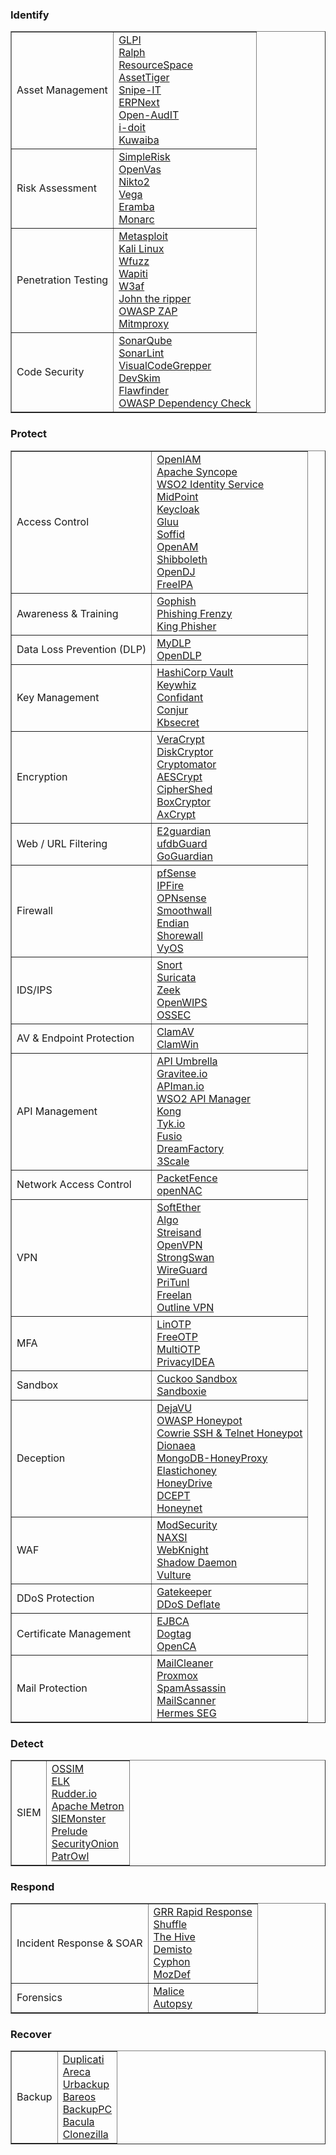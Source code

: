 <p>
              <a name="identify"><h3 class="drac-heading drac-heading-l drac-text-white">Identify</h3></a>
              <table border=1 cols=2 width="100%" class="drac-table">
                <tr>
                  <td class="it-thead">Asset Management</td>
                  <td>
                    <a href="https://glpi-project.org" target="_blank" class="drac-anchor drac-text-cyan drac-text-purple--hover">GLPI</a><br>
                    <a href="https://github.com/allegro/ralph" target="_blank" class="drac-anchor drac-text-cyan drac-text-purple--hover">Ralph</a><br>
                    <a href="https://www.resourcespace.com/svn" target="_blank" class="drac-anchor drac-text-cyan drac-text-purple--hover">ResourceSpace</a><br>
                    <a href="https://www.myassettag.com/assettiger/" target="_blank" class="drac-anchor drac-text-cyan drac-text-purple--hover">AssetTiger</a><br>
                    <a href="https://snipeitapp.com" target="_blank" class="drac-anchor drac-text-cyan drac-text-purple--hover">Snipe-IT</a><br>
                    <a href="https://erpnext.com" target="_blank" class="drac-anchor drac-text-cyan drac-text-purple--hover">ERPNext</a><br>
                    <a href="https://www.open-audit.org" target="_blank" class="drac-anchor drac-text-cyan drac-text-purple--hover">Open-AudIT</a><br>
                    <a href="https://www.i-doit.com" target="_blank" class="drac-anchor drac-text-cyan drac-text-purple--hover">i-doit</a><br>
                    <a href="https://www.kuwaiba.org" target="_blank" class="drac-anchor drac-text-cyan drac-text-purple--hover">Kuwaiba</a><br>
                  </td>
                </tr>
                <tr>
                  <td class="it-thead">Risk Assessment</td>
                  <td>
                    <a href="https://www.simplerisk.com/" target="_blank" class="drac-anchor drac-text-cyan drac-text-purple--hover">SimpleRisk</a><br>
                    <a href="https://www.openvas.org/" target="_blank" class="drac-anchor drac-text-cyan drac-text-purple--hover">OpenVas</a><br>
                    <a href="https://cirt.net/Nikto2" target="_blank" class="drac-anchor drac-text-cyan drac-text-purple--hover">Nikto2</a><br>
                    <a href="https://subgraph.com/vega/" target="_blank" class="drac-anchor drac-text-cyan drac-text-purple--hover">Vega</a><br>
                    <a href="https://www.eramba.org" target="_blank" class="drac-anchor drac-text-cyan drac-text-purple--hover">Eramba</a><br>
                    <a href="https://www.monarc.lu" target="_blank" class="drac-anchor drac-text-cyan drac-text-purple--hover">Monarc</a><br>
                  </td>
                </tr>
                <tr>
                  <td class="it-thead">Penetration Testing</td>
                  <td>
                    <a href="https://www.metasploit.com target="_blank" class="drac-anchor drac-text-cyan drac-text-purple--hover">Metasploit</a><br>
                    <a href="https://www.kali.org" target="_blank" class="drac-anchor drac-text-cyan drac-text-purple--hover">Kali Linux</a><br>
                    <a href="https://github.com/xmendez/wfuzz" target="_blank" class="drac-anchor drac-text-cyan drac-text-purple--hover">Wfuzz</a><br>
                    <a href="https://wapiti-scanner.github.io" target="_blank" class="drac-anchor drac-text-cyan drac-text-purple--hover">Wapiti</a><br>
                    <a href="http://w3af.org" target="_blank" class="drac-anchor drac-text-cyan drac-text-purple--hover">W3af</a><br>
                    <a href="https://www.openwall.com/john/" target="_blank" class="drac-anchor drac-text-cyan drac-text-purple--hover">John the ripper</a><br>
                    <a href="https://www.zaproxy.org" target="_blank" class="drac-anchor drac-text-cyan drac-text-purple--hover">OWASP ZAP</a><br>
                    <a href="https://mitmproxy.org" target="_blank" class="drac-anchor drac-text-cyan drac-text-purple--hover">Mitmproxy</a><br>
                  </td>
                </tr>
                <tr>
                  <td class="it-thead">Code Security</td>
                  <td>
                    <a href="https://www.sonarsource.com/products/sonarqube/" target="_blank" class="drac-anchor drac-text-cyan drac-text-purple--hover">SonarQube</a><br>
                    <a href="https://www.sonarsource.com/products/sonarlint/" target="_blank" class="drac-anchor drac-text-cyan drac-text-purple--hover">SonarLint</a><br>
                    <a href="https://github.com/nccgroup/VCG" target="_blank" class="drac-anchor drac-text-cyan drac-text-purple--hover">VisualCodeGrepper</a><br>
                    <a href="https://github.com/Microsoft/DevSkim" target="_blank" class="drac-anchor drac-text-cyan drac-text-purple--hover">DevSkim</a><br>
                    <a href="https://dwheeler.com/flawfinder/" target="_blank" class="drac-anchor drac-text-cyan drac-text-purple--hover">Flawfinder</a><br>
                    <a href="https://owasp.org/www-project-dependency-check/" target="_blank" class="drac-anchor drac-text-cyan drac-text-purple--hover">OWASP Dependency Check</a><br>
                  </td>
                </tr>
              </table>
              <a name="protect"><h3 class="drac-heading drac-heading-l drac-text-white">Protect</h3></a>
              <table border=1 cols=2 width="100%" class="drac-table">
                <tr>
                  <td class="it-thead">Access Control</td>
                  <td>
                    <a href="https://www.openiam.com" target="_blank" class="drac-anchor drac-text-cyan drac-text-purple--hover">OpenIAM</a><br>
                    <a href="https://syncope.apache.org" target="_blank" class="drac-anchor drac-text-cyan drac-text-purple--hover">Apache Syncope</a><br>
                    <a href="https://wso2.com/identity-server/" target="_blank" class="drac-anchor drac-text-cyan drac-text-purple--hover">WSO2 Identity Service</a><br>
                    <a href="https://www.midpoint-security.com" target="_blank" class="drac-anchor drac-text-cyan drac-text-purple--hover">MidPoint</a><br>
                    <a href="https://www.keycloak.org" target="_blank" class="drac-anchor drac-text-cyan drac-text-purple--hover">Keycloak</a><br>
                    <a href="https://gluu.org" target="_blank" class="drac-anchor drac-text-cyan drac-text-purple--hover">Gluu</a><br>
                    <a href="https://www.soffid.com" target="_blank" class="drac-anchor drac-text-cyan drac-text-purple--hover">Soffid</a><br>
                    <a href="https://www.openidentityplatform.org/openam" target="_blank" class="drac-anchor drac-text-cyan drac-text-purple--hover">OpenAM</a><br>
                    <a href="https://www.shibboleth.net/" target="_blank" class="drac-anchor drac-text-cyan drac-text-purple--hover">Shibboleth</a><br>
                    <a href="https://www.openidentityplatform.org/opendj" target="_blank" class="drac-anchor drac-text-cyan drac-text-purple--hover">OpenDJ</a><br>
                    <a href="https://www.freeipa.org/page/Main_Page" target="_blank" class="drac-anchor drac-text-cyan drac-text-purple--hover">FreeIPA</a><br>
                  </td>
                </tr>
                <tr>
                  <td class="it-thead">Awareness & Training</td>
                  <td>
                    <a href="https://getgophish.com" target="_blank" class="drac-anchor drac-text-cyan drac-text-purple--hover">Gophish</a><br>
                    <a href="https://github.com/pentestgeek/phishing-frenzy" target="_blank" class="drac-anchor drac-text-cyan drac-text-purple--hover">Phishing Frenzy</a><br>
                    <a href="https://github.com/rsmusllp/king-phisher" target="_blank" class="drac-anchor drac-text-cyan drac-text-purple--hover">King Phisher</a><br>
                  </td>
                </tr>
                <tr>
                  <td class="it-thead">Data Loss Prevention (DLP)</td>
                  <td>
                    <a href="https://mydlp.com" target="_blank" class="drac-anchor drac-text-cyan drac-text-purple--hover">MyDLP</a><br>
                    <a href="https://code.google.com/archive/p/opendlp/" target="_blank" class="drac-anchor drac-text-cyan drac-text-purple--hover">OpenDLP</a><br>
                  </td>
                </tr>
                <tr>
                  <td class="it-thead">Key Management</td>
                  <td>
                    <a href="https://www.vaultproject.io" target="_blank" class="drac-anchor drac-text-cyan drac-text-purple--hover">HashiCorp Vault</a><br>
                    <a href="https://square.github.io/keywhiz/" target="_blank" class="drac-anchor drac-text-cyan drac-text-purple--hover">Keywhiz</a><br>
                    <a href="https://lyft.github.io/confidant/" target="_blank" class="drac-anchor drac-text-cyan drac-text-purple--hover">Confidant</a><br>
                    <a href="https://www.conjur.org" target="_blank" class="drac-anchor drac-text-cyan drac-text-purple--hover">Conjur</a><br>
                    <a href="https://github.com/kbsecret/kbsecret" target="_blank" class="drac-anchor drac-text-cyan drac-text-purple--hover">Kbsecret</a><br>
                  </td>
                </tr>
                <tr>
                  <td class="it-thead">Encryption</td>
                  <td>
                    <a href="https://www.veracrypt.fr" target="_blank" class="drac-anchor drac-text-cyan drac-text-purple--hover">VeraCrypt</a><br>
                    <a href="https://diskcryptor.org" target="_blank" class="drac-anchor drac-text-cyan drac-text-purple--hover">DiskCryptor</a><br>
                    <a href="https://cryptomator.org/" target="_blank" class="drac-anchor drac-text-cyan drac-text-purple--hover">Cryptomator</a><br>
                    <a href="https://www.aescrypt.com" target="_blank" class="drac-anchor drac-text-cyan drac-text-purple--hover">AESCrypt</a><br>
                    <a href="https://www.ciphershed.org" target="_blank" class="drac-anchor drac-text-cyan drac-text-purple--hover">CipherShed</a><br>
                    <a href="https://www.boxcryptor.com/" target="_blank" class="drac-anchor drac-text-cyan drac-text-purple--hover">BoxCryptor</a><br>
                    <a href="https://axcrypt.net/" target="_blank" class="drac-anchor drac-text-cyan drac-text-purple--hover">AxCrypt</a><br>
                  </td>
                </tr>
                <tr>
                  <td class="it-thead">Web / URL Filtering</td>
                  <td>
                    <a href="https://github.com/e2guardian/e2guardian" target="_blank" class="drac-anchor drac-text-cyan drac-text-purple--hover">E2guardian</a><br>
                    <a href="https://www.urlfilterdb.com/products/ufdbguard.html" target="_blank" class="drac-anchor drac-text-cyan drac-text-purple--hover">ufdbGuard</a><br>
                    <a href="https://www.goguardian.com" target="_blank" class="drac-anchor drac-text-cyan drac-text-purple--hover">GoGuardian</a><br>
                  </td>
                </tr>
                <tr>
                  <td class="it-thead">Firewall</td>
                  <td>
                    <a href="https://www.pfsense.org" target="_blank" class="drac-anchor drac-text-cyan drac-text-purple--hover">pfSense</a><br>
                    <a href="https://www.ipfire.org" target="_blank" class="drac-anchor drac-text-cyan drac-text-purple--hover">IPFire</a><br>
                    <a href="https://opnsense.org" target="_blank" class="drac-anchor drac-text-cyan drac-text-purple--hover">OPNsense</a><br>
                    <a href="https://smoothwall.org" target="_blank" class="drac-anchor drac-text-cyan drac-text-purple--hover">Smoothwall</a><br>
                    <a href="https://www.endian.com" target="_blank" class="drac-anchor drac-text-cyan drac-text-purple--hover">Endian</a><br>
                    <a href="https://shorewall.org" target="_blank" class="drac-anchor drac-text-cyan drac-text-purple--hover">Shorewall</a><br>
                    <a href="https://vyos.io" target="_blank" class="drac-anchor drac-text-cyan drac-text-purple--hover">VyOS</a><br>
                  </td>
                </tr>
                <tr>
                  <td class="it-thead">IDS/IPS</td>
                  <td>
                    <a href="https://www.snort.org" target="_blank" class="drac-anchor drac-text-cyan drac-text-purple--hover">Snort</a><br>
                    <a href="https://suricata.io" target="_blank" class="drac-anchor drac-text-cyan drac-text-purple--hover">Suricata</a><br>
                    <a href="https://zeek.org" target="_blank" class="drac-anchor drac-text-cyan drac-text-purple--hover">Zeek</a><br>
                    <a href="https://openwips-ng.org" target="_blank" class="drac-anchor drac-text-cyan drac-text-purple--hover">OpenWIPS</a><br>
                    <a href="https://www.ossec.net" target="_blank" class="drac-anchor drac-text-cyan drac-text-purple--hover">OSSEC</a><br>
                  </td>
                </tr>
                <tr>
                  <td class="it-thead">AV & Endpoint Protection</td>
                  <td>
                    <a href="https://www.clamav.net" target="_blank" class="drac-anchor drac-text-cyan drac-text-purple--hover">ClamAV</a><br>
                    <a href="https://clamwin.com" target="_blank" class="drac-anchor drac-text-cyan drac-text-purple--hover">ClamWin</a><br>
                  </td>
                </tr>
                <tr>
                  <td class="it-thead">API Management</td>
                  <td>
                    <a href="https://github.com/NREL/api-umbrella" target="_blank" class="drac-anchor drac-text-cyan drac-text-purple--hover">API Umbrella</a><br>
                    <a href="https://www.gravitee.io" target="_blank" class="drac-anchor drac-text-cyan drac-text-purple--hover">Gravitee.io</a><br>
                    <a href="https://www.apiman.io" target="_blank" class="drac-anchor drac-text-cyan drac-text-purple--hover">APIman.io</a><br>
                    <a href="https://wso2.com/api-manager/" target="_blank" class="drac-anchor drac-text-cyan drac-text-purple--hover">WSO2 API Manager</a><br>
                    <a href="https://konghq.com" target="_blank" class="drac-anchor drac-text-cyan drac-text-purple--hover">Kong</a><br>
                    <a href="https://tyk.io" target="_blank" class="drac-anchor drac-text-cyan drac-text-purple--hover">Tyk.io</a><br>
                    <a href="https://www.fusio-project.org" target="_blank" class="drac-anchor drac-text-cyan drac-text-purple--hover">Fusio</a><br>
                    <a href="https://www.dreamfactory.com" target="_blank" class="drac-anchor drac-text-cyan drac-text-purple--hover">DreamFactory</a><br>
                    <a href="https://www.3scale.net" target="_blank" class="drac-anchor drac-text-cyan drac-text-purple--hover">3Scale</a><br>
                  </td>
                </tr>
                <tr>
                  <td class="it-thead">Network Access Control</td>
                  <td>
                    <a href="https://www.packetfence.org" target="_blank" class="drac-anchor drac-text-cyan drac-text-purple--hover">PacketFence</a><br>
                    <a href="https://opencloudfactory.com/en/opennac-enterprise/" target="_blank" class="drac-anchor drac-text-cyan drac-text-purple--hover">openNAC</a><br>
                  </td>
                </tr>
                <tr>
                  <td class="it-thead">VPN</td>
                  <td>
                    <a href="https://www.softether.org" target="_blank" class="drac-anchor drac-text-cyan drac-text-purple--hover">SoftEther</a><br>
                    <a href="https://github.com/trailofbits/algo" target="_blank" class="drac-anchor drac-text-cyan drac-text-purple--hover">Algo</a><br>
                    <a href="https://github.com/StreisandEffect/streisand" target="_blank" class="drac-anchor drac-text-cyan drac-text-purple--hover">Streisand</a><br>
                    <a href="https://openvpn.net" target="_blank" class="drac-anchor drac-text-cyan drac-text-purple--hover">OpenVPN</a><br>
                    <a href="https://www.strongswan.org" target="_blank" class="drac-anchor drac-text-cyan drac-text-purple--hover">StrongSwan</a><br>
                    <a href="https://www.wireguard.com" target="_blank" class="drac-anchor drac-text-cyan drac-text-purple--hover">WireGuard</a><br>
                    <a href="https://pritunl.com" target="_blank" class="drac-anchor drac-text-cyan drac-text-purple--hover">PriTunl</a><br>
                    <a href="https://www.freelan.org" target="_blank" class="drac-anchor drac-text-cyan drac-text-purple--hover">Freelan</a><br>
                    <a href="https://getoutline.org/" target="_blank" class="drac-anchor drac-text-cyan drac-text-purple--hover">Outline VPN</a><br>
                  </td>
                </tr>
                <tr>
                  <td class="it-thead">MFA</td>
                  <td>
                    <a href="https://www.linotp.org" target="_blank" class="drac-anchor drac-text-cyan drac-text-purple--hover">LinOTP</a><br>
                    <a href="https://freeotp.github.io" target="_blank" class="drac-anchor drac-text-cyan drac-text-purple--hover">FreeOTP</a><br>
                    <a href="https://github.com/multiOTP" target="_blank" class="drac-anchor drac-text-cyan drac-text-purple--hover">MultiOTP</a><br>
                    <a href="https://www.privacyidea.org" target="_blank" class="drac-anchor drac-text-cyan drac-text-purple--hover">PrivacyIDEA</a><br>
                  </td>
                </tr>
                <tr>
                  <td class="it-thead">Sandbox</td>
                  <td>
                    <a href="" target="_blank" class="drac-anchor drac-text-cyan drac-text-purple--hover">Cuckoo Sandbox</a><br>
                    <a href="" target="_blank" class="drac-anchor drac-text-cyan drac-text-purple--hover">Sandboxie</a><br>
                  </td>
                </tr>
                <tr>
                  <td class="it-thead">Deception</td>
                  <td>
                    <a href="https://camolabs.io/" target="_blank" class="drac-anchor drac-text-cyan drac-text-purple--hover">DejaVU</a><br>
                    <a href="https://owasp.org/www-project-honeypot/" target="_blank" class="drac-anchor drac-text-cyan drac-text-purple--hover">OWASP Honeypot</a><br>
                    <a href="https://github.com/cowrie/cowrie" target="_blank" class="drac-anchor drac-text-cyan drac-text-purple--hover">Cowrie SSH & Telnet Honeypot</a><br>
                    <a href="https://github.com/DinoTools/dionaea" target="_blank" class="drac-anchor drac-text-cyan drac-text-purple--hover">Dionaea</a><br>
                    <a href="https://github.com/Plazmaz/MongoDB-HoneyProxy" target="_blank" class="drac-anchor drac-text-cyan drac-text-purple--hover">MongoDB-HoneyProxy</a><br>
                    <a href="https://github.com/jordan-wright/elastichoney" target="_blank" class="drac-anchor drac-text-cyan drac-text-purple--hover">Elastichoney</a><br>
                    <a href="https://bruteforce.gr/honeydrive/" target="_blank" class="drac-anchor drac-text-cyan drac-text-purple--hover">HoneyDrive</a><br>
                    <a href="https://github.com/secureworks/dcept" target="_blank" class="drac-anchor drac-text-cyan drac-text-purple--hover">DCEPT</a><br>
                    <a href="https://www.honeynet.org" target="_blank" class="drac-anchor drac-text-cyan drac-text-purple--hover">Honeynet</a><br>
                  </td>
                </tr>
                <tr>
                  <td class="it-thead">WAF</td>
                  <td>
                    <a href="https://github.com/SpiderLabs/ModSecurity" target="_blank" class="drac-anchor drac-text-cyan drac-text-purple--hover">ModSecurity</a><br>
                    <a href="https://github.com/nbs-system/naxsi" target="_blank" class="drac-anchor drac-text-cyan drac-text-purple--hover">NAXSI</a><br>
                    <a href="https://www.iis.net/downloads/community/2016/04/aqtronix-webknight" target="_blank" class="drac-anchor drac-text-cyan drac-text-purple--hover">WebKnight</a><br>
                    <a href="https://shadowd.zecure.org/overview/introduction/" target="_blank" class="drac-anchor drac-text-cyan drac-text-purple--hover">Shadow Daemon</a><br>
                    <a href="https://www.vultureproject.org" target="_blank" class="drac-anchor drac-text-cyan drac-text-purple--hover">Vulture</a><br>
                  </td>
                </tr>
                <tr>
                  <td class="it-thead">DDoS Protection</td>
                  <td>
                    <a href="https://github.com/AltraMayor/gatekeeper" target="_blank" class="drac-anchor drac-text-cyan drac-text-purple--hover">Gatekeeper</a><br>
                    <a href="https://github.com/jgmdev/ddos-deflate" target="_blank" class="drac-anchor drac-text-cyan drac-text-purple--hover">DDoS Deflate</a><br>
                  </td>
                </tr>
                <tr>
                  <td class="it-thead">Certificate Management</td>
                  <td>
                    <a href="https://www.ejbca.org" target="_blank" class="drac-anchor drac-text-cyan drac-text-purple--hover">EJBCA</a><br>
                    <a href="https://www.dogtagpki.org/" target="_blank" class="drac-anchor drac-text-cyan drac-text-purple--hover">Dogtag</a><br>
                    <a href="https://www.openca.org" target="_blank" class="drac-anchor drac-text-cyan drac-text-purple--hover">OpenCA</a><br>
                  </td>
                </tr>
                <tr>
                  <td class="it-thead">Mail Protection</td>
                  <td>
                    <a href="https://www.mailcleaner.org" target="_blank" class="drac-anchor drac-text-cyan drac-text-purple--hover">MailCleaner</a><br>
                    <a href="https://www.proxmox.com/de/proxmox-mail-gateway" target="_blank" class="drac-anchor drac-text-cyan drac-text-purple--hover">Proxmox</a><br>
                    <a href="https://spamassassin.apache.org" target="_blank" class="drac-anchor drac-text-cyan drac-text-purple--hover">SpamAssassin</a><br>
                    <a href="https://www.mailscanner.info" target="_blank" class="drac-anchor drac-text-cyan drac-text-purple--hover">MailScanner</a><br>
                    <a href="https://www.hermesseg.io" target="_blank" class="drac-anchor drac-text-cyan drac-text-purple--hover">Hermes SEG</a><br>
                  </td>
                </tr>
             </table>
              <a name="detect"><h3 class="drac-heading drac-heading-l drac-text-white">Detect</h3></a>
              <table border=1 cols=2 width="100%" class="drac-table">
                <tr>
                  <td class="it-thead">SIEM</td>
                  <td>
                    <a href="https://cybersecurity.att.com/products/ossim" target="_blank" class="drac-anchor drac-text-cyan drac-text-purple--hover">OSSIM</a><br>
                    <a href="https://www.elastic.co/de/what-is/elk-stack" target="_blank" class="drac-anchor drac-text-cyan drac-text-purple--hover">ELK</a><br>
                    <a href="https://www.rudder.io" target="_blank" class="drac-anchor drac-text-cyan drac-text-purple--hover">Rudder.io</a><br>
                    <a href="https://metron.apache.org" target="_blank" class="drac-anchor drac-text-cyan drac-text-purple--hover">Apache Metron</a><br>
                    <a href="https://siemonster.com/" target="_blank" class="drac-anchor drac-text-cyan drac-text-purple--hover">SIEMonster</a><br>
                    <a href="https://www.prelude-siem.org" target="_blank" class="drac-anchor drac-text-cyan drac-text-purple--hover">Prelude</a><br>
                    <a href="https://github.com/Security-Onion-Solutions/securityonion" target="_blank" class="drac-anchor drac-text-cyan drac-text-purple--hover">SecurityOnion</a><br>
                    <a href="https://github.com/Patrowl" target="_blank" class="drac-anchor drac-text-cyan drac-text-purple--hover">PatrOwl</a><br>
                  </td>
                </tr>
              </table>
              <a name="respond"><h3 class="drac-heading drac-heading-l drac-text-white">Respond</h3></a>
              <table border=1 cols=2 width="100%" class="drac-table">
                <tr>
                  <td class="it-thead">Incident Response & SOAR</td>
                  <td>
                    <a href="https://github.com/google/grr" target="_blank" class="drac-anchor drac-text-cyan drac-text-purple--hover">GRR Rapid Response</a><br>
                    <a href="https://shuffler.io" target="_blank" class="drac-anchor drac-text-cyan drac-text-purple--hover">Shuffle</a><br>
                    <a href="https://thehive-project.org" target="_blank" class="drac-anchor drac-text-cyan drac-text-purple--hover">The Hive</a><br>
                    <a href="https://apps.paloaltonetworks.com/marketplace/demisto" target="_blank" class="drac-anchor drac-text-cyan drac-text-purple--hover">Demisto</a><br>
                    <a href="https://github.com/adamstauffer/cyphon" target="_blank" class="drac-anchor drac-text-cyan drac-text-purple--hover">Cyphon</a><br>
                    <a href="https://github.com/jeffbryner/MozDef" target="_blank" class="drac-anchor drac-text-cyan drac-text-purple--hover">MozDef</a><br>
                  </td>
                </tr>
                <tr>
                  <td class="it-thead">Forensics</td>
                  <td>
                    <a href="https://github.com/maliceio/malice" target="_blank" class="drac-anchor drac-text-cyan drac-text-purple--hover">Malice</a><br>
                    <a href="http://www.sleuthkit.org/autopsy/" target="_blank" class="drac-anchor drac-text-cyan drac-text-purple--hover">Autopsy</a><br>
                  </td>
                </tr>
              </table>
              <a name="recover"><h3 class="drac-heading drac-heading-l drac-text-white">Recover</h3></a>
              <table border=1 cols=2 width="100%" class="drac-table">
                <tr>
                  <td class="it-thead">Backup</td>
                  <td>
                    <a href="https://www.duplicati.com" target="_blank" class="drac-anchor drac-text-cyan drac-text-purple--hover">Duplicati</a><br>
                    <a href="https://www.areca-backup.org" target="_blank" class="drac-anchor drac-text-cyan drac-text-purple--hover">Areca</a><br>
                    <a href="https://www.urbackup.org" target="_blank" class="drac-anchor drac-text-cyan drac-text-purple--hover">Urbackup</a><br>
                    <a href="https://www.bareos.com/de/" target="_blank" class="drac-anchor drac-text-cyan drac-text-purple--hover">Bareos</a><br>
                    <a href="https://backuppc.github.io/backuppc/" target="_blank" class="drac-anchor drac-text-cyan drac-text-purple--hover">BackupPC</a><br>
                    <a href="https://www.baculasystems.com" target="_blank" class="drac-anchor drac-text-cyan drac-text-purple--hover">Bacula</a><br>
                    <a href="https://clonezilla.org" target="_blank" class="drac-anchor drac-text-cyan drac-text-purple--hover">Clonezilla</a><br>
                  </td>
                </tr>
              </table>
            </p>
